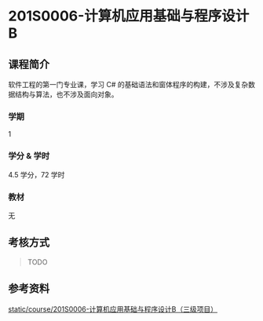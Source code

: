 # 201S0006-计算机应用基础与程序设计B

## 课程简介

软件工程的第一门专业课，学习 C# 的基础语法和窗体程序的构建，不涉及复杂数据结构与算法，也不涉及面向对象。

### 学期

1

### 学分 & 学时

4.5 学分，72 学时

### 教材

无

## 考核方式

> TODO

## 参考资料

[static/course/201S0006-计算机应用基础与程序设计B（三级项目）](https://github.com/rurumuri/ysuse-2022/tree/master/static/course/201S0006-%E8%AE%A1%E7%AE%97%E6%9C%BA%E5%BA%94%E7%94%A8%E5%9F%BA%E7%A1%80%E4%B8%8E%E7%A8%8B%E5%BA%8F%E8%AE%BE%E8%AE%A1B%EF%BC%88%E4%B8%89%E7%BA%A7%E9%A1%B9%E7%9B%AE%EF%BC%89)